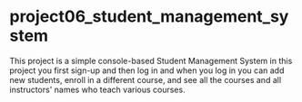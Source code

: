 # project06_student_management_system
 This project is a simple console-based Student Management System in this project you first sign-up and then log in and when you log in you can add new students, enroll in a different course, and see all the courses and all instructors' names who teach various courses. 

